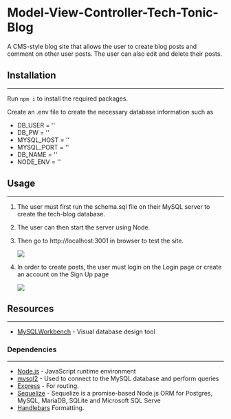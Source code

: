 # Model-View-Controller-Tech-Tonic-Blog
A CMS-style blog site that allows the user to create blog posts and comment on other user posts. The user can also edit and delete their posts. 

    
## Installation
---
Run `npm i` to install the required packages.

 Create an .env file to create the necessary database 
 information such as 
* DB_USER = ''
* DB_PW = ''
* MYSQL_HOST = ''
* MYSQL_PORT = ''
* DB_NAME = ''
* NODE_ENV = ''

## Usage
---
1. The user must first run the schema.sql file on their MySQL server to create the tech-blog database. 
2. The user can then start the server using Node.
3. Then go to http://localhost:3001 in browser to test the site.

    ![](images/sample2.png)

4. In order to create posts, the user must login on the Login page or create an account on the Sign Up page

    ![](images/sample.png)


## Resources
---
* [MySQLWorkbench](https://www.mysql.com/products/workbench/) - Visual database design tool

### Dependencies
---
* [Node.js](https://nodejs.org/en/) - JavaScript runtime environment
* [mysql2](https://www.npmjs.com/package/mysql2) - Used to connect to the MySQL database and perform queries
* [Express](https://www.npmjs.com/package/express) - For routing.
* [Sequelize](https://www.npmjs.com/package/sequelize) - Sequelize is a promise-based Node.js ORM for Postgres, MySQL, MariaDB, SQLite and Microsoft SQL Serve
* [Handlebars](https://handlebarsjs.com/) Formatting.